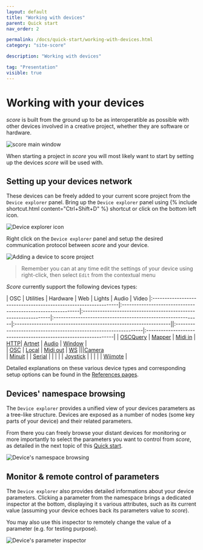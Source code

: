 ```yaml
---
layout: default
title: "Working with devices"
parent: Quick start
nav_order: 2

permalink: /docs/quick-start/working-with-devices.html
category: "site-score"

description: "Working with devices"

tag: "Presentation"
visible: true
---
```


# Working with your devices

*score* is built from the ground up to be as interoperatible as possible with other devices involved in a creative project, whether they are software or hardware.

![score main window](/score-docs/assets/images/quick-start/working-with-devices/ecosystem.png "score main window")

When starting a project in *score* you will most likely want to start by setting up the devices *score* will be used with.

## Setting up your devices network

These devices can be freely added to your current score project from the `Device explorer` panel. Bring up the `Device explorer` panel using {% include shortcut.html content="Ctrl+Shift+D" %} shortcut or click on the bottom left icon.

![Device explorer icon](/score-docs/assets/images/quick-start/working-with-devices/de-button.png "Device explorer icon")

Right click on the `Device explorer` panel and setup the desired communication protocol between *score* and your device.

![Adding a device to *score* project](/score-docs/assets/images/quick-start/working-with-devices/add-device.gif "Adding a device to *score* project")

> Remember you can at any time edit the settings of your device using right-click, then select `Edit` from the contextual menu

*Score* currently support the following devices types:

| OSC                                                             | Utilities                                                   | Hardware                                                        | Web                                                               | Lights                                                          | Audio                                                   | Video
|:----------------------------------------------------------------|:------------------------------------------------------------|:----------------------------------------------------------------|:------------------------------------------------------------|:----------------------------------------------------------------||:----------------------------------------------------------------|:----------------------------------------------------------------|
| [OSCQuery](/score-docs/docs/reference-manual/devices-types/oscquery-device.html) | [Mapper](/score-docs/docs/reference-manual/devices-types/mapper-device.html) | [Midi in](/score-docs/docs/reference-manual/devices-types/midiin-device.html)    | [HTTP](/score-docs/docs/reference-manual/devices-types/http-device.html)| [Artnet](/score-docs/docs/reference-manual/devices-types/artnet-device.html)     | [Audio](/score-docs/docs/reference-manual/devices-types/audio-device.html)   | [Window](/score-docs/docs/reference-manual/devices-types/window-device.html)     |   
| [OSC](/score-docs/docs/reference-manual/devices-types/osc-device.html)           | [Local](/score-docs/docs/reference-manual/devices-types/local-device.html)   | [Midi out](/score-docs/docs/reference-manual/devices-types/midiout-device.html)  | [WS](/score-docs/docs/reference-manual/devices-types/ws-device.html)               |||[Camera](/score-docs/docs/reference-manual/devices-types/camera-device.html)   
| [Minuit](/score-docs/docs/reference-manual/devices-types/minuit-device.html)     |                                                             | [Serial](/score-docs/docs/reference-manual/devices-types/serial-device.html)     |                                                                   |
|                                                                 |                                                             | [Joystick](/score-docs/docs/reference-manual/devices-types/joystick-device.html) |                                                                   |
|                                                                 |                                                             | [Wiimote](/score-docs/docs/reference-manual/devices-types/wiimote-device.html)   |


Detailed explanations on these various device types and corresponding setup options can be found in the [References pages](/score-docs/docs/reference-manual/devices-references.html).

## Devices' namespace browsing

The `Device explorer` provides a unified view of your devices parameters as a tree-like structure. Devices are exposed as a number of nodes (some key parts of your device) and their related parameters.

From there you can freely browse your distant devices for monitoring or more importantly to select the parameters you want to control from *score*, as detailed in the next topic of this [Quick start](/score-docs/docs/quick-start/saving-and-recalling-devices-state.html "Scenario authoring").

![Device's namespace browsing](/score-docs/assets/images/quick-start/working-with-devices/de-browsing.gif "Device's namespace browsing")

## Monitor & remote control of parameters

The `Device explorer` also provides detailed informations about your device parameters. Clicking a parameter from the namespace brings a dedicated inspector at the bottom, displaying it s various attributes, such as its current value (assuming your device echoes back its parameters value to *score*).

You may also use this inspector to remotely change the value of a parameter (e.g. for testing purpose).

![Device's parameter inspector](/score-docs/assets/images/quick-start/working-with-devices/bi-directionnal.gif "Device's parameter inspector")